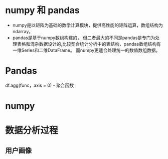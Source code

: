 # numpy 和 pandas
* numpy是以矩阵为基础的数学计算模块，提供高性能的矩阵运算，数组结构为ndarray。
* pandas是基于numpy数组构建的，
  但二者最大的不同是pandas是专门为处理表格和混杂数据设计的,比较契合统计分析中的表结构，pandas数组结构有一维Series和二维DataFrame。 而numpy更适合处理统一的数值数组数据。
  
# Pandas

df.agg(func，axis = 0) - 聚合函数

# numpy



# 数据分析过程

## 用户画像

